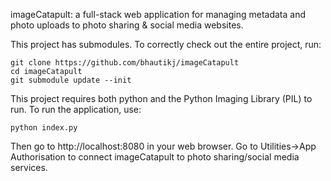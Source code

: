 imageCatapult: a full-stack web application for managing metadata and photo uploads to photo sharing & social media websites.

This project has submodules. To correctly check out the entire project, run:

    git clone https://github.com/bhautikj/imageCatapult
    cd imageCatapult
    git submodule update --init

This project requires both python and the Python Imaging Library (PIL) to run. To run the application, use:

    python index.py
    
Then go to http://localhost:8080 in your web browser. Go to Utilities->App Authorisation to connect imageCatapult to photo sharing/social media services.